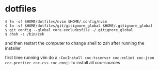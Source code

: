 # dotfiles

```
$ ln -sf $HOME/dotfiles/nvim $HOME/.config/nvim
$ ln -sf $HOME/dotfiles/git/gitignore_global $HOME/.gitignore_global
$ git config --global core.excludesfile ~/.gitignore_global
$ chsh -s /bin/zsh
```
and then restart the computer to change shell to zsh after running the installer

first time running vim do a `:CocInstall coc-tsserver coc-eslint coc-json coc-prettier coc-css coc-emoji` to install all coc-sources
